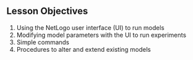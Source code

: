 ---
---

## Lesson Objectives

1. Using the NetLogo user interface (UI) to run models
1. Modifying model parameters with the UI to run experiments 
1. Simple commands
1. Procedures to alter and extend existing models

